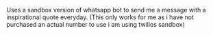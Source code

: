 Uses a sandbox version of whatsapp bot to send me a message with a inspirational quote everyday. (This only works for me as i have not purchased an actual number to use i am using twilios sandbox)
